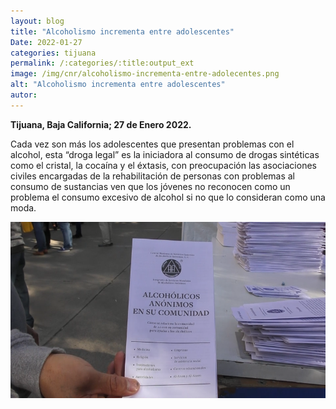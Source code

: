 ```yaml
---
layout: blog
title: "Alcoholismo incrementa entre adolescentes"
Date: 2022-01-27
categories: tijuana
permalink: /:categories/:title:output_ext
image: /img/cnr/alcoholismo-incrementa-entre-adolecentes.png
alt: "Alcoholismo incrementa entre adolescentes"
autor:
---
```


**Tijuana, Baja California; 27 de Enero 2022.** 

Cada vez son más los adolescentes que presentan problemas con el alcohol, esta “droga legal” es la iniciadora al consumo de drogas sintéticas como el cristal, la cocaína y el éxtasis, con preocupación las asociaciones civiles encargadas de la rehabilitación de personas con problemas al consumo de sustancias ven que los jóvenes no reconocen como un problema el consumo excesivo de alcohol si no que lo consideran como una moda.

<div id="carouselExampleSlidesOnly" class="carousel slide" data-ride="carousel">
  <div class="carousel-inner">
    <div class="carousel-item active">
       <img class="d-block w-100" src="/img/cnr/alcoholismo-incrementa-entre-adolecentes.png" loading="lazy"  alt="Alcoholismo incrementa entre adolescentes">
    </div>
  </div>
</div>